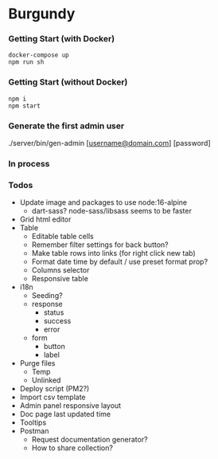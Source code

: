 # Burgundy

### Getting Start (with Docker)
```shell
docker-compose up
npm run sh
```

### Getting Start (without Docker)
```shell
npm i
npm start
```

### Generate the first admin user
./server/bin/gen-admin [username@domain.com] [password]

### In process


### Todos
- Update image and packages to use node:16-alpine
  - dart-sass? node-sass/libsass seems to be faster
- Grid html editor
- Table
  - Editable table cells
  - Remember filter settings for back button?
  - Make table rows into links (for right click new tab)
  - Format date time by default / use preset format prop?
  - Columns selector
  - Responsive table
- i18n
  - Seeding?
  - response
    - status
    - success
    - error
  - form
    - button
    - label
- Purge files
  - Temp
  - Unlinked
- Deploy script (PM2?)
- Import csv template
- Admin panel responsive layout
- Doc page last updated time
- Tooltips
- Postman
  - Request documentation generator?
  - How to share collection?